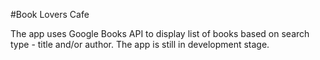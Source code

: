 #Book Lovers Cafe

The app uses Google Books API to display list of books based on search type - title and/or author. The app is still in development stage.

